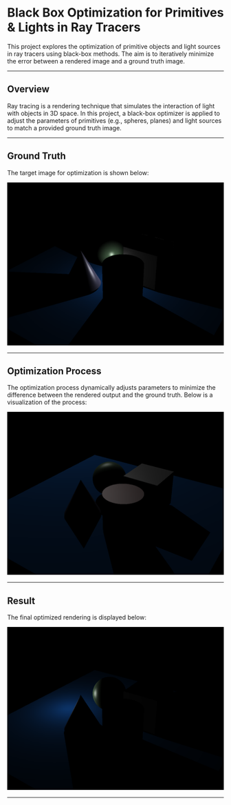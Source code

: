 # **Black Box Optimization for Primitives & Lights in Ray Tracers**

This project explores the optimization of primitive objects and light sources in ray tracers using black-box methods. The aim is to iteratively minimize the error between a rendered image and a ground truth image.

---

## **Overview**
Ray tracing is a rendering technique that simulates the interaction of light with objects in 3D space. In this project, a black-box optimizer is applied to adjust the parameters of primitives (e.g., spheres, planes) and light sources to match a provided ground truth image.

---

## **Ground Truth**
The target image for optimization is shown below:

![Ground Truth](GT/centre.png)

---

## **Optimization Process**
The optimization process dynamically adjusts parameters to minimize the difference between the rendered output and the ground truth. Below is a visualization of the process:

![Optimization Process](output.gif)

---

## **Result**
The final optimized rendering is displayed below:

![Result](experiment2.png)

---


